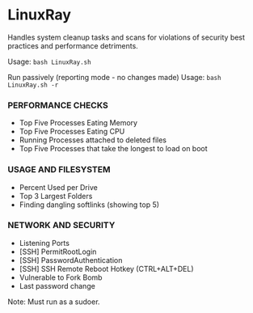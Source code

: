 # LinuxRay
Handles system cleanup tasks and scans for violations of security best practices and performance detriments.

Usage: `bash LinuxRay.sh`

Run passively (reporting mode - no changes made)
Usage: `bash LinuxRay.sh -r`


### PERFORMANCE CHECKS
- Top Five Processes Eating Memory
- Top Five Processes Eating CPU
- Running Processes attached to deleted files
- Top Five Processes that take the longest to load on boot

### USAGE AND FILESYSTEM
- Percent Used per Drive
- Top 3 Largest Folders
- Finding dangling softlinks (showing top 5)

### NETWORK AND SECURITY
- Listening Ports
- [SSH] PermitRootLogin
- [SSH] PasswordAuthentication
- [SSH] SSH Remote Reboot Hotkey (CTRL+ALT+DEL)
- Vulnerable to Fork Bomb 
- Last password change
 
Note: Must run as a sudoer.
